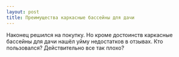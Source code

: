 ```yaml
---
layout: post 
title: Преимущества каркасные бассейны для дачи 
--- 
```

Наконец решился на покупку. Но кроме достоинств каркасные бассейны для дачи нашёл уйму недостатков в отзывах. Кто пользовался? Действительно все так плохо?